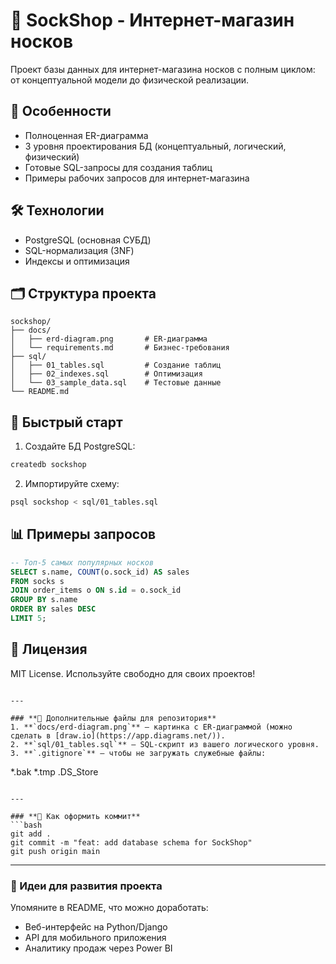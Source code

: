 
# 🧦 SockShop - Интернет-магазин носков

Проект базы данных для интернет-магазина носков с полным циклом: от концептуальной модели до физической реализации.

## 📌 Особенности
- Полноценная ER-диаграмма
- 3 уровня проектирования БД (концептуальный, логический, физический)
- Готовые SQL-запросы для создания таблиц
- Примеры рабочих запросов для интернет-магазина

## 🛠 Технологии
- PostgreSQL (основная СУБД)
- SQL-нормализация (3NF)
- Индексы и оптимизация

## 🗂 Структура проекта
```
sockshop/
├── docs/
│   ├── erd-diagram.png       # ER-диаграмма
│   └── requirements.md       # Бизнес-требования
├── sql/
│   ├── 01_tables.sql         # Создание таблиц
│   ├── 02_indexes.sql        # Оптимизация
│   └── 03_sample_data.sql    # Тестовые данные
└── README.md
```

## 🚀 Быстрый старт
1. Создайте БД PostgreSQL:
```bash
createdb sockshop
```
2. Импортируйте схему:
```bash
psql sockshop < sql/01_tables.sql
```

## 📊 Примеры запросов
```sql
-- Топ-5 самых популярных носков
SELECT s.name, COUNT(o.sock_id) AS sales
FROM socks s
JOIN order_items o ON s.id = o.sock_id
GROUP BY s.name
ORDER BY sales DESC
LIMIT 5;
```

## 📝 Лицензия
MIT License. Используйте свободно для своих проектов!
```

---

### **🔹 Дополнительные файлы для репозитория**
1. **`docs/erd-diagram.png`** — картинка с ER-диаграммой (можно сделать в [draw.io](https://app.diagrams.net/)).
2. **`sql/01_tables.sql`** — SQL-скрипт из вашего логического уровня.
3. **`.gitignore`** — чтобы не загружать служебные файлы:
```
*.bak
*.tmp
.DS_Store
```

---

### **🔹 Как оформить коммит**
```bash
git add .
git commit -m "feat: add database schema for SockShop"
git push origin main
```

---

### **🔹 Идеи для развития проекта**
Упомяните в README, что можно доработать:
- Веб-интерфейс на Python/Django
- API для мобильного приложения
- Аналитику продаж через Power BI

